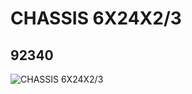 # CHASSIS 6X24X2/3
## 92340
![CHASSIS 6X24X2/3](https://lc-www-live-s.legocdn.com/media/bricks/5/2/4594768.jpg)